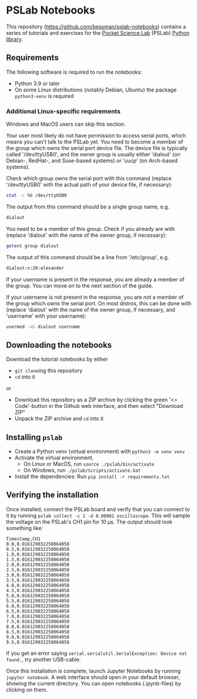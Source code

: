 # PSLab Notebooks

This repository (https://github.com/bessman/pslab-notebooks) contains a series
of tutorials and exercises for the [Pocket Science Lab](https://pslab.io)
(PSLab) [Python library](https://github.com/fossasia/pslab-python).

## Requirements

The following software is required to run the notebooks:

- Python 3.9 or later
- On some Linux distributions (notably Debian, Ubuntu) the package
  `python3-venv` is required

### Additional Linux-specific requirements

Windows and MacOS users can skip this section.

Your user most likely do not have permission to access serial ports, which
means you can't talk to the PSLab yet. You need to become a member of the
group which owns the serial port device file. The device file is typically
called '/dev/ttyUSB0', and the owner group is usually either 'dialout' (on
Debian-, RedHat-, and Suse-based systems) or 'uucp' (on Arch-based systems).

Check which group owns the serial port with this command (replace
'/dev/ttyUSB0' with the actual path of your device file, if necessary):

```bash
stat -c %G /dev/ttyUSB0
```

The output from this command should be a single group name, e.g.

```bash
dialout
```

You need to be a member of this group. Check if you already are with (replace
'dialout' with the name of the owner group, if necessary):

```bash
getent group dialout
```

The output of this command should be a line from '/etc/group', e.g.

```bash
dialout:x:20:alexander
```

If your username is present in the response, you are already a member of the
group. You can move on to the next section of the guide.

If your username is not present in the response, you are not a member of the
group which owns the serial port. On most distros, this can be done with
(replace 'dialout' with the name of the owner group, if necessary, and
'username' with your username):

```bash
usermod -aG dialout username
```

## Downloading the notebooks

Download the tutorial notebooks by either

- `git clone`ing this repository
- `cd` into it

or

- Download this repository as a ZIP archive by clicking the green
  '<> Code'-button in the Github web interface, and then select "Download ZIP"
- Unpack the ZIP archive and `cd` into it

## Installing `pslab`

- Create a Python venv (virtual environment) with `python3 -m venv venv`
- Activate the virtual environment.
  - On Linux or MacOS, run `source ./pslab/bin/activate`
  - On Windows, run `./pslab/Scripts/activate.bat`
- Install the dependencies: Run `pip install -r requirements.txt`

## Verifying the installation

Once installed, connect the PSLab board and verify that you can connect to it
by running `pslab collect -c 1 -d 0.00001 oscilloscope`. This will sample the
voltage on the PSLab's CH1 pin for 10 µs. The output should look something
like:

```
Timestamp,CH1
0.0,0.016129032258064058
0.5,0.016129032258064058
1.0,0.016129032258064058
1.5,0.016129032258064058
2.0,0.016129032258064058
2.5,0.016129032258064058
3.0,0.016129032258064058
3.5,0.016129032258064058
4.0,0.016129032258064058
4.5,0.016129032258064058
5.0,0.016129032258064058
5.5,0.016129032258064058
6.0,0.016129032258064058
6.5,0.016129032258064058
7.0,0.016129032258064058
7.5,0.016129032258064058
8.0,0.016129032258064058
8.5,0.016129032258064058
9.0,0.016129032258064058
9.5,0.016129032258064058
```

If you get an error saying
`serial.serialutil.SerialException: Device not found.`, try another USB-cable.

Once this installation is complete, launch Jupyter Notebooks by running
`jupyter notebook`. A web interface should open in your default browser,
showing the current directory. You can open notebooks (.ipynb-files) by
clicking on them.
